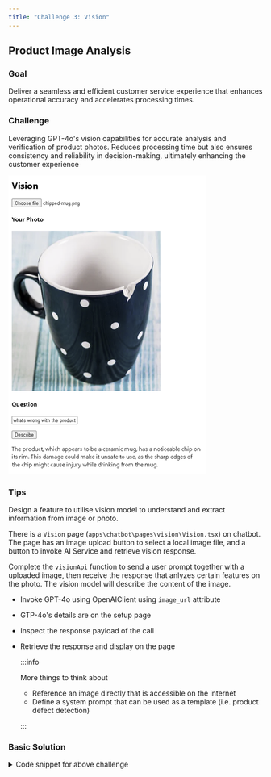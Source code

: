 ```yaml
---
title: "Challenge 3: Vision"
---
```


## Product Image Analysis

### Goal

Deliver a seamless and efficient customer service experience that enhances operational accuracy and accelerates processing times.​

### Challenge

Leveraging GPT-4o's vision capabilities for accurate analysis and verification of product photos. Reduces processing time but also ensures consistency and reliability in decision-making, ultimately enhancing the customer experience​

![Challenge](images/challenge-3.png)

### Tips

Design a feature to utilise vision model to understand and extract information from image or photo.

There is a `Vision` page (`apps\chatbot\pages\vision\Vision.tsx`) on chatbot. The page has an image upload button to select a local image file, and a button to invoke AI Service and retrieve vision response.

Complete the `visionApi` function to send a user prompt together with a uploaded image, then receive the response that anlyzes certain features on the photo. The vision model will describe the content of the image.

- Invoke GPT-4o using OpenAIClient using `image_url` attribute
- GTP-4o's details are on the setup page
- Inspect the response payload of the call
- Retrieve the response and display on the page

   :::info
   
   More things to think about

   - Reference an image directly that is accessible on the internet
   - Define a system prompt that can be used as a template (i.e. product defect detection)

   :::

### Basic Solution


<details>
    <summary>Code snippet for above challenge</summary>
    <details>
    <summary>Don't Look! Have you tried to solve it yourself?</summary>
    <details>
    <summary>Your solution will be better than our sample answer!</summary>

    The basic solution is provided below. Feel free to expand on it to make it more interesting!

    ```

    import React, { useState } from "react";
    import { trackPromise } from "react-promise-tracker";
    import { usePromiseTracker } from "react-promise-tracker";
    import { OpenAIClient, AzureKeyCredential, Completions } from '@azure/openai';

    const Page = () => {

        const { promiseInProgress } = usePromiseTracker();
        const [selectedImage, setSelectedImage] = useState<File | null>(null);
        const [imageBase64, setimageBase64] = useState<string>("");
        const [imageText, setImageText] = useState<string>();
        const [imageDesc, setImageDesc] = useState<string>("");

        async function prcess() {
            if (imageText != null) {
                trackPromise(
                    visionApi(imageText, imageBase64)
                ).then((res) => {
                    setImageDesc(res);
                }
                )
            }
        }

        async function visionApi(text, image): Promise<string> {
            var messages =
                [
                    { "role": "system", "content": "You are a helpful assistant." },
                    {
                        "role": "user", "content": [
                            {
                                "type": "text",
                                "text": text
                            },
                            {
                                "type": "image_url",
                                "imageUrl": {
                                    "url": `${image}`
                                }
                            }
                        ]
                    }
                ];

            const options = {
                api_version: "2024-08-01-preview"
            };

            var openai_url = "https://arg-syd-aiapp1day-openai.openai.azure.com";
            var openai_key = "<API_KEY>";
            const client = new OpenAIClient(
                openai_url,
                new AzureKeyCredential(openai_key),
                options
            );
            // ?api-version=2023-12-01-preview
            const deploymentName = 'gpt4o';
            const result = await client.getChatCompletions(deploymentName, messages, {
                maxTokens: 200,
                temperature: 0.25
            });
            return result.choices[0]?.message?.content ?? '';
        }

        function getBase64(event) {
            let file = event.target.files[0];
            let reader = new FileReader();
            reader.readAsDataURL(file);
            reader.onload = function () {
                setimageBase64(reader.result);
            };
            reader.onerror = function (error) {
                console.log('Error: ', error);
            };
        }

        const updateText = (e: React.ChangeEvent<HTMLInputElement>) => {
            setImageText(e.target.value);
        };

        return (
            <div className="pageContainer">
                <h2>Vision</h2>

                <div>
                    <input
                        type="file"
                        name="myImage"
                        onChange={(event) => {
                            setSelectedImage(event.target.files[0]);
                            getBase64(event);
                        }}
                    />
                    <br />

                    {selectedImage && (
                        <div>
                            <h4>Your Photo</h4>
                            <p>
                                <img
                                    width={"400px"}
                                    src={URL.createObjectURL(selectedImage)}
                                />
                            </p>

                            <h4>Question</h4>
                            <input type="text" placeholder="(your question about the image)" onChange={updateText} />
                            <p>
                                <button onClick={() => prcess()}>Describe</button><br />
                                {
                                    (promiseInProgress === true) ?
                                        <span>Loading...</span>
                                        :
                                        null
                                }
                            </p>
                            <p>
                                {imageDesc}
                            </p>
                        </div>
                    )}
                </div>
            </div>
        );
    };

    export default Page;

    ```

    </details>
    </details>

</details>